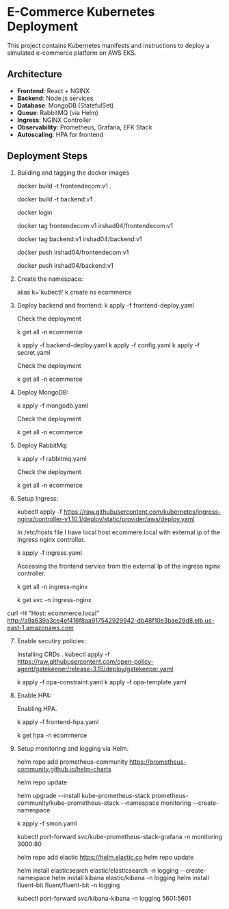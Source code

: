 # E-Commerce Kubernetes Deployment

This project contains Kubernetes manifests and instructions to deploy a simulated e-commerce platform on AWS EKS.

## Architecture

- **Frontend**: React + NGINX
- **Backend**: Node.js services
- **Database**: MongoDB (StatefulSet)
- **Queue**: RabbitMQ (via Helm)
- **Ingress**: NGINX Controller
- **Observability**: Prometheus, Grafana, EFK Stack
- **Autoscaling**: HPA for frontend

## Deployment Steps


1. Building and tagging the docker images

   docker build -t frontendecom:v1 .

   docker build -t backend:v1 .

   docker login

   docker tag frontendecom:v1 irshad04/frontendecom:v1

   docker tag backend:v1 irshad04/backend:v1

   docker push irshad04/frontendecom:v1
   
   docker push irshad04/backend:v1

2. Create the namespace:
   
   alias k='kubectl'
   k create ns ecommerce
   


3. Deploy backend and frontend:
   k apply -f frontend-deploy.yaml

   Check the deployment
   
   k get all -n ecommerce

   k apply -f backend-deploy.yaml
   k apply -f config.yaml
   k apply -f secret.yaml
   
   Check the deployment
   
   k get all -n ecommerce
   

4. Deploy MongoDB:
   
   k apply -f mongodb.yaml

   Check the deployment
   
   k get all -n ecommerce

5. Deploy RabbitMq:
  
   k apply -f rabbitmq.yaml

   Check the deployment
   
   k get all -n ecommerce
  


6. Setup Ingress:
   
   kubectl apply -f https://raw.githubusercontent.com/kubernetes/ingress-nginx/controller-v1.10.1/deploy/static/provider/aws/deploy.yaml

   In /etc/hosts file I have local host ecommere.local with external ip of the ingress nginx controller.

   k apply -f ingress.yaml

   Accessing the frontend service from the external Ip of the ingress nginx controller.
  
   k get all -n ingress-nginx

   k get svc -n ingress-nginx

  curl -H "Host: ecommerce.local" http://a9a639a3ce4ef416f8aa917542929942-db48f10e3bae29d8.elb.us-east-1.amazonaws.com


7. Enable secutiry policies:
   
   Installing CRDs .
   kubectl apply -f https://raw.githubusercontent.com/open-policy-agent/gatekeeper/release-3.15/deploy/gatekeeper.yaml

   k apply -f opa-constraint.yaml
   k apply -f opa-template.yaml

8. Enable HPA:
   
   Enabling HPA.

   k apply -f frontend-hpa.yaml

   k get hpa -n ecommerce


   

9. Setup monitoring and logging via Helm.

   helm repo add prometheus-community https://prometheus-community.github.io/helm-charts

   helm repo update

   helm upgrade --install kube-prometheus-stack prometheus-community/kube-prometheus-stack   --namespace monitoring --create-namespace

   k apply -f smon.yaml

   kubectl port-forward svc/kube-prometheus-stack-grafana -n monitoring 3000:80

   helm repo add elastic https://helm.elastic.co
   helm repo update

   helm install elasticsearch elastic/elasticsearch -n logging --create-namespace
   helm install kibana elastic/kibana -n logging
   helm install fluent-bit fluent/fluent-bit -n logging

   kubectl port-forward svc/kibana-kibana -n logging 5601:5601

